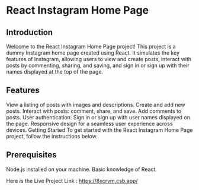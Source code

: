 # React Instagram Home Page

## Introduction
Welcome to the React Instagram Home Page project! This project is a dummy Instagram home page created using React. It simulates the key features of Instagram, allowing users to view and create posts, interact with posts by commenting, sharing, and saving, and sign in or sign up with their names displayed at the top of the page.

## Features
View a listing of posts with images and descriptions.
Create and add new posts.
Interact with posts: comment, share, and save.
Add comments to posts.
User authentication: Sign in or sign up with user names displayed on the page.
Responsive design for a seamless user experience across devices.
Getting Started
To get started with the React Instagram Home Page project, follow the instructions below.

## Prerequisites
Node.js installed on your machine.
Basic knowledge of React.


Here is the Live Project Link : https://8xcrvm.csb.app/
